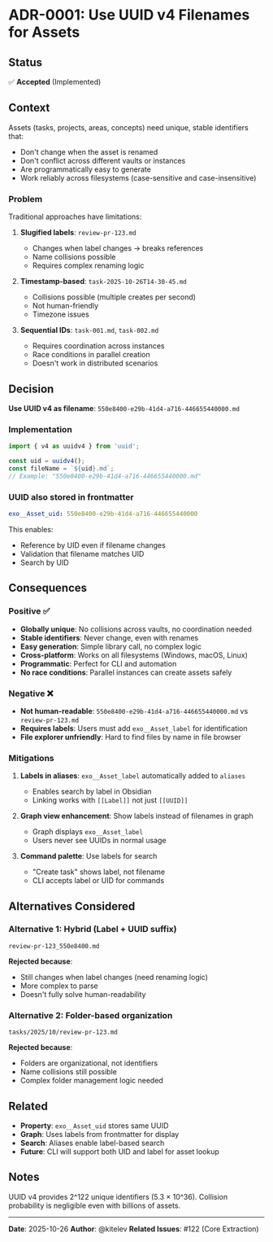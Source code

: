 # ADR-0001: Use UUID v4 Filenames for Assets

## Status

✅ **Accepted** (Implemented)

## Context

Assets (tasks, projects, areas, concepts) need unique, stable identifiers that:
- Don't change when the asset is renamed
- Don't conflict across different vaults or instances
- Are programmatically easy to generate
- Work reliably across filesystems (case-sensitive and case-insensitive)

### Problem

Traditional approaches have limitations:

1. **Slugified labels**: `review-pr-123.md`
   - Changes when label changes → breaks references
   - Name collisions possible
   - Requires complex renaming logic

2. **Timestamp-based**: `task-2025-10-26T14-30-45.md`
   - Collisions possible (multiple creates per second)
   - Not human-friendly
   - Timezone issues

3. **Sequential IDs**: `task-001.md`, `task-002.md`
   - Requires coordination across instances
   - Race conditions in parallel creation
   - Doesn't work in distributed scenarios

## Decision

**Use UUID v4 as filename**: `550e8400-e29b-41d4-a716-446655440000.md`

### Implementation

```typescript
import { v4 as uuidv4 } from 'uuid';

const uid = uuidv4();
const fileName = `${uid}.md`;
// Example: "550e8400-e29b-41d4-a716-446655440000.md"
```

### UUID also stored in frontmatter

```yaml
exo__Asset_uid: 550e8400-e29b-41d4-a716-446655440000
```

This enables:
- Reference by UID even if filename changes
- Validation that filename matches UID
- Search by UID

## Consequences

### Positive ✅

- **Globally unique**: No collisions across vaults, no coordination needed
- **Stable identifiers**: Never change, even with renames
- **Easy generation**: Simple library call, no complex logic
- **Cross-platform**: Works on all filesystems (Windows, macOS, Linux)
- **Programmatic**: Perfect for CLI and automation
- **No race conditions**: Parallel instances can create assets safely

### Negative ❌

- **Not human-readable**: `550e8400-e29b-41d4-a716-446655440000.md` vs `review-pr-123.md`
- **Requires labels**: Users must add `exo__Asset_label` for identification
- **File explorer unfriendly**: Hard to find files by name in file browser

### Mitigations

1. **Labels in aliases**: `exo__Asset_label` automatically added to `aliases`
   - Enables search by label in Obsidian
   - Linking works with `[[Label]]` not just `[[UUID]]`

2. **Graph view enhancement**: Show labels instead of filenames in graph
   - Graph displays `exo__Asset_label`
   - Users never see UUIDs in normal usage

3. **Command palette**: Use labels for search
   - "Create task" shows label, not filename
   - CLI accepts label or UID for commands

## Alternatives Considered

### Alternative 1: Hybrid (Label + UUID suffix)

```
review-pr-123_550e8400.md
```

**Rejected because**:
- Still changes when label changes (need renaming logic)
- More complex to parse
- Doesn't fully solve human-readability

### Alternative 2: Folder-based organization

```
tasks/2025/10/review-pr-123.md
```

**Rejected because**:
- Folders are organizational, not identifiers
- Name collisions still possible
- Complex folder management logic needed

## Related

- **Property**: `exo__Asset_uid` stores same UUID
- **Graph**: Uses labels from frontmatter for display
- **Search**: Aliases enable label-based search
- **Future**: CLI will support both UID and label for asset lookup

## Notes

UUID v4 provides 2^122 unique identifiers (5.3 × 10^36). Collision probability is negligible even with billions of assets.

---

**Date**: 2025-10-26
**Author**: @kitelev
**Related Issues**: #122 (Core Extraction)